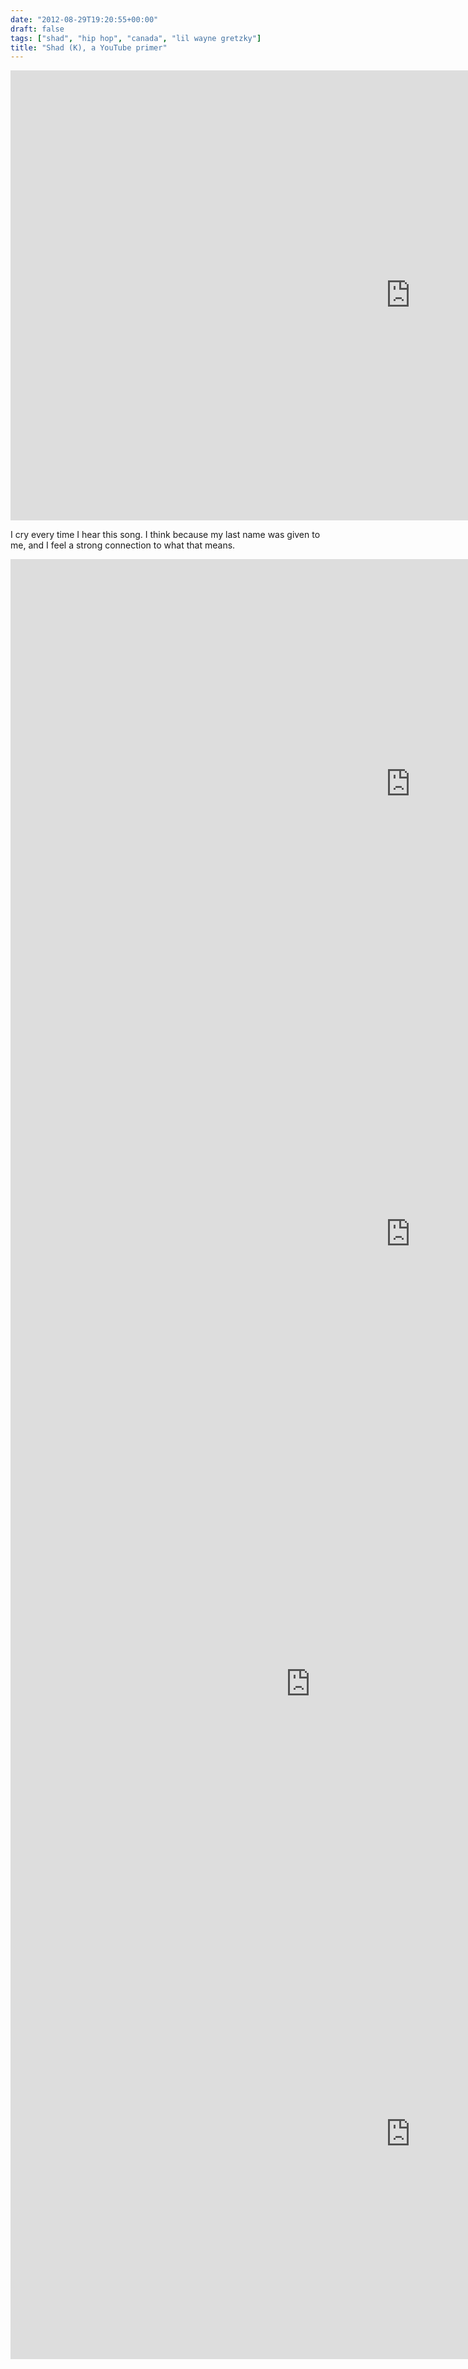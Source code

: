 ```yaml
---
date: "2012-08-29T19:20:55+00:00"
draft: false
tags: ["shad", "hip hop", "canada", "lil wayne gretzky"]
title: "Shad (K), a YouTube primer"
---
```

<iframe width="1280" height="720" src="http://www.youtube.com/embed/3aHCL8hQiSk" frameborder="0" allowfullscreen></iframe>

I cry every time I hear this song. I think because my last name was given to me, and I feel a strong connection to what that means.

<iframe width="1280" height="720" src="http://www.youtube.com/embed/F69--DzWBUU" frameborder="0" allowfullscreen></iframe>

<iframe width="1280" height="720" src="http://www.youtube.com/embed/1Moge_dQPeU" frameborder="0" allowfullscreen></iframe>

<iframe width="960" height="720" src="http://www.youtube.com/embed/ANItFkM2XM8" frameborder="0" allowfullscreen></iframe>

<iframe width="1280" height="720" src="http://www.youtube.com/embed/1dcCfQy3EvQ" frameborder="0" allowfullscreen></iframe>